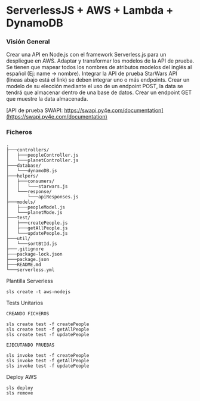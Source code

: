 # ServerlessJS + AWS + Lambda + DynamoDB

### Visión General

Crear una API en Node.js con el framework Serverless.js para un despliegue en AWS.
Adaptar y transformar los modelos de la API de prueba. Se tienen que mapear todos los nombres de atributos modelos del inglés al español (Ej: name -> nombre).
Integrar la API de prueba StarWars API (lineas abajo está el link) se deben integrar uno o más endpoints.
Crear un modelo de su elección mediante el uso de un endpoint POST, la data se tendrá que almacenar dentro de una base de datos.
Crear un endpoint GET que muestre la data almacenada.

[API de prueba SWAPI: https://swapi.py4e.com/documentation](https://swapi.py4e.com/documentation)

### Ficheros

    .
    ├───controllers/
    │   ├───peopleController.js
    │   └───planetController.js
    ├───database/
    │   └───dynamoDB.js
    ├───helpers/
    │   ├───consumers/
    │   │   └───starwars.js
    │   └───response/
    │       └───apiResponses.js
    ├───models/
    │   ├───peopleModel.js
    │   └───planetMode.js
    ├───test/
    │   ├───createPeople.js
    │   ├───getAllPeople.js
    │   └───updatePeople.js
    ├───util/
    │   └───sortBtId.js
    ├───.gitignore
    ├───package-lock.json
    ├───package.json
    ├───README.md
    └───serverless.yml


Plantilla Serverless

```
sls create -t aws-nodejs
```



Tests Unitarios

```
CREANDO FICHEROS

sls create test -f createPeople
sls create test -f getAllPeople
sls create test -f updatePeople

EJECUTANDO PRUEBAS

sls invoke test -f createPeople 
sls invoke test -f getAllPeople
sls invoke test -f updatePeople
```

Deploy AWS

```
sls deploy
sls remove

```
